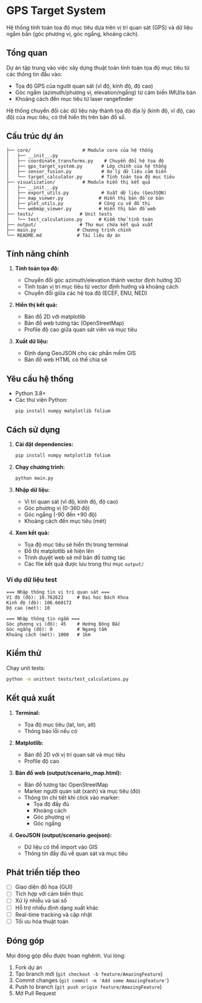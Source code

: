 # GPS Target System

Hệ thống tính toán tọa độ mục tiêu dựa trên vị trí quan sát (GPS) và dữ liệu ngắm bắn (góc phương vị, góc ngẩng, khoảng cách).

## Tổng quan

Dự án tập trung vào việc xây dựng thuật toán tính toán tọa độ mục tiêu từ các thông tin đầu vào:
- Tọa độ GPS của người quan sát (vĩ độ, kinh độ, độ cao)
- Góc ngắm (azimuth/phương vị, elevation/ngẩng) từ cảm biến IMU/la bàn
- Khoảng cách đến mục tiêu từ laser rangefinder

Hệ thống chuyển đổi các dữ liệu này thành tọa độ địa lý (kinh độ, vĩ độ, cao độ) của mục tiêu, có thể hiển thị trên bản đồ số.

## Cấu trúc dự án

```
├── core/                   # Module core của hệ thống
│   ├── __init__.py
│   ├── coordinate_transforms.py    # Chuyển đổi hệ tọa độ
│   ├── gps_target_system.py       # Lớp chính của hệ thống
│   ├── sensor_fusion.py           # Xử lý dữ liệu cảm biến
│   └── target_calculator.py       # Tính toán tọa độ mục tiêu
├── visualization/          # Module hiển thị kết quả
│   ├── __init__.py
│   ├── export_utils.py            # Xuất dữ liệu (GeoJSON)
│   ├── map_viewer.py             # Hiển thị bản đồ cơ bản
│   ├── plot_utils.py             # Công cụ vẽ đồ thị
│   └── webmap_viewer.py          # Hiển thị bản đồ web
├── tests/                 # Unit tests
│   └── test_calculations.py      # Kiểm thử tính toán
├── output/                # Thư mục chứa kết quả xuất
├── main.py               # Chương trình chính
└── README.md             # Tài liệu dự án
```

## Tính năng chính

1. **Tính toán tọa độ:**
   - Chuyển đổi góc azimuth/elevation thành vector định hướng 3D
   - Tính toán vị trí mục tiêu từ vector định hướng và khoảng cách
   - Chuyển đổi giữa các hệ tọa độ (ECEF, ENU, NED)

2. **Hiển thị kết quả:**
   - Bản đồ 2D với matplotlib
   - Bản đồ web tương tác (OpenStreetMap)
   - Profile độ cao giữa quan sát viên và mục tiêu

3. **Xuất dữ liệu:**
   - Định dạng GeoJSON cho các phần mềm GIS
   - Bản đồ web HTML có thể chia sẻ

## Yêu cầu hệ thống

- Python 3.8+
- Các thư viện Python:
  ```
  pip install numpy matplotlib folium
  ```

## Cách sử dụng

1. **Cài đặt dependencies:**
   ```bash
   pip install numpy matplotlib folium
   ```

2. **Chạy chương trình:**
   ```bash
   python main.py
   ```

3. **Nhập dữ liệu:**
   - Vị trí quan sát (vĩ độ, kinh độ, độ cao)
   - Góc phương vị (0-360 độ)
   - Góc ngẩng (-90 đến +90 độ)
   - Khoảng cách đến mục tiêu (mét)

4. **Xem kết quả:**
   - Tọa độ mục tiêu sẽ hiển thị trong terminal
   - Đồ thị matplotlib sẽ hiện lên
   - Trình duyệt web sẽ mở bản đồ tương tác
   - Các file kết quả được lưu trong thư mục `output/`

### Ví dụ dữ liệu test

```
=== Nhập thông tin vị trí quan sát ===
Vĩ độ (độ): 10.762622     # Đại học Bách Khoa
Kinh độ (độ): 106.660172
Độ cao (mét): 10

=== Nhập thông tin ngắm ===
Góc phương vị (độ): 45    # Hướng Đông Bắc
Góc ngẩng (độ): 0         # Ngang tầm
Khoảng cách (mét): 1000   # 1km
```

## Kiểm thử

Chạy unit tests:
```bash
python -m unittest tests/test_calculations.py
```

## Kết quả xuất

1. **Terminal:**
   - Tọa độ mục tiêu (lat, lon, alt)
   - Thông báo lỗi nếu có

2. **Matplotlib:**
   - Bản đồ 2D với vị trí quan sát và mục tiêu
   - Profile độ cao

3. **Bản đồ web (output/scenario_map.html):**
   - Bản đồ tương tác OpenStreetMap
   - Marker người quan sát (xanh) và mục tiêu (đỏ)
   - Thông tin chi tiết khi click vào marker:
     - Tọa độ đầy đủ
     - Khoảng cách
     - Góc phương vị
     - Góc ngẩng

4. **GeoJSON (output/scenario.geojson):**
   - Dữ liệu có thể import vào GIS
   - Thông tin đầy đủ về quan sát và mục tiêu

## Phát triển tiếp theo

- [ ] Giao diện đồ họa (GUI)
- [ ] Tích hợp với cảm biến thực
- [ ] Xử lý nhiễu và sai số
- [ ] Hỗ trợ nhiều định dạng xuất khác
- [ ] Real-time tracking và cập nhật
- [ ] Tối ưu hóa thuật toán

## Đóng góp

Mọi đóng góp đều được hoan nghênh. Vui lòng:
1. Fork dự án
2. Tạo branch mới (`git checkout -b feature/AmazingFeature`)
3. Commit changes (`git commit -m 'Add some AmazingFeature'`)
4. Push to branch (`git push origin feature/AmazingFeature`)
5. Mở Pull Request